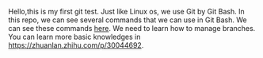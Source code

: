 Hello,this is my first git test.
Just like Linux os, we use Git by Git Bash.
In this repo, we can see several commands that we can use in Git Bash.
We can see these commands [here](https://github.com/elsieMeng0424/MyFirstGit/blob/main/command.txt).
We need to learn how to manage branches.
You can learn more basic knowledges in https://zhuanlan.zhihu.com/p/30044692.
